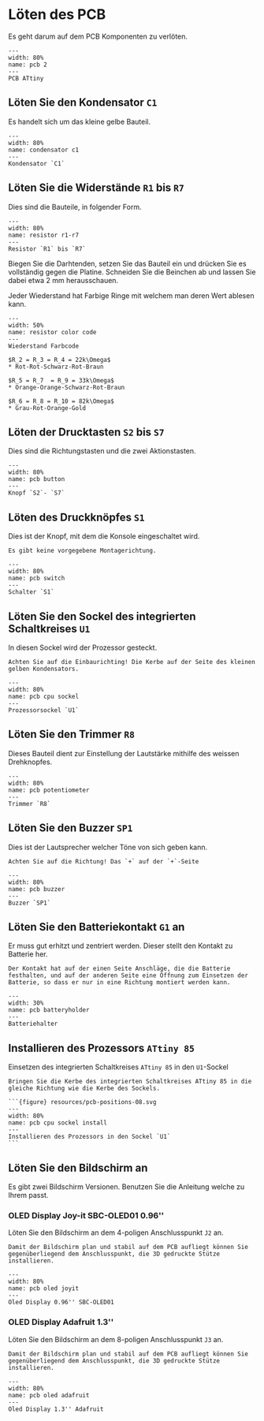 # Löten des PCB

Es geht darum auf dem PCB Komponenten zu verlöten.

```{figure} resources/pcb.png
---
width: 80%
name: pcb 2
---
PCB ATtiny
```

## Löten Sie den Kondensator `C1`

Es handelt sich um das kleine gelbe Bauteil.

```{figure} resources/pcb-positions-01.svg
---
width: 80%
name: condensator c1
---
Kondensator `C1`
```

## Löten Sie die Widerstände `R1` bis `R7`

Dies sind die Bauteile, in folgender Form.

```{figure} resources/pcb-positions-02.svg
---
width: 80%
name: resistor r1-r7
---
Resistor `R1` bis `R7`
```

Biegen Sie die Darhtenden, setzen Sie das Bauteil ein und drücken Sie es vollständig gegen die Platine. Schneiden Sie die Beinchen ab und lassen Sie dabei etwa 2 mm herausschauen.

Jeder Wiederstand hat Farbige Ringe mit welchem man deren Wert ablesen kann.

```{figure} resources/resistor-color-code.svg
---
width: 50%
name: resistor color code
---
Wiederstand Farbcode
```

```{admonition} Wiederstände in unserem Fall.
$R_2 = R_3 = R_4 = 22k\Omega$
* Rot-Rot-Schwarz-Rot-Braun

$R_5 = R_7  = R_9 = 33k\Omega$
* Orange-Orange-Schwarz-Rot-Braun

$R_6 = R_8 = R_10 = 82k\Omega$
* Grau-Rot-Orange-Gold
```

## Löten der Drucktasten `S2` bis `S7`

Dies sind die Richtungstasten und die zwei Aktionstasten.

```{figure} resources/pcb-positions-03.svg
---
width: 80%
name: pcb button
---
Knopf `S2`- `S7`
```

## Löten des Druckknöpfes `S1`

Dies ist der Knopf, mit dem die Konsole eingeschaltet wird.

```{note}
Es gibt keine vorgegebene Montagerichtung.
```

```{figure} resources/pcb-positions-04.svg
---
width: 80%
name: pcb switch
---
Schalter `S1`
```

## Löten Sie den Sockel des integrierten Schaltkreises `U1`

In diesen Sockel wird der Prozessor gesteckt.

```{important}
Achten Sie auf die Einbaurichting! Die Kerbe auf der Seite des kleinen gelben Kondensators.
```

```{figure} resources/pcb-positions-05.svg
---
width: 80%
name: pcb cpu sockel
---
Prozessorsockel `U1`
```

## Löten Sie den Trimmer `R8`

Dieses Bauteil dient zur Einstellung der Lautstärke mithilfe des weissen Drehknopfes.

```{figure} resources/pcb-positions-06.svg
---
width: 80%
name: pcb potentiometer
---
Trimmer `R8`
```

## Löten Sie den Buzzer `SP1`

Dies ist der Lautsprecher welcher Töne von sich geben kann.

```{important}
Achten Sie auf die Richtung! Das `+` auf der `+`-Seite
```

```{figure} resources/pcb-positions-07.svg
---
width: 80%
name: pcb buzzer
---
Buzzer `SP1`
```

## Löten Sie den Batteriekontakt `G1` an

Er muss gut erhitzt und zentriert werden. Dieser stellt den Kontakt zu Batterie her.

```{important}
Der Kontakt hat auf der einen Seite Anschläge, die die Batterie festhalten, und auf der anderen Seite eine Öffnung zum Einsetzen der Batterie, so dass er nur in eine Richtung montiert werden kann.
```

```{figure} resources/pcb-batteryholder.jpeg
---
width: 30%
name: pcb batteryholder
---
Batteriehalter
```

## Installieren des Prozessors `ATtiny 85`

Einsetzen des integrierten Schaltkreises `ATtiny 85` in den `U1`-Sockel

````{important}
Bringen Sie die Kerbe des integrierten Schaltkreises ATtiny 85 in die gleiche Richtung wie die Kerbe des Sockels.

```{figure} resources/pcb-positions-08.svg
---
width: 80%
name: pcb cpu sockel install
---
Installieren des Prozessors in den Sockel `U1`
```
````

## Löten Sie den Bildschirm an

Es gibt zwei Bildschirm Versionen. Benutzen Sie die Anleitung welche zu Ihrem passt.

### OLED Display Joy-it SBC-OLED01 0.96''

Löten Sie den Bildschirm an dem 4-poligen Anschlusspunkt `J2` an.

```{important}
Damit der Bildschirm plan und stabil auf dem PCB aufliegt können Sie gegenüberliegend dem Anschlusspunkt, die 3D gedruckte Stütze installieren.
```

```{figure} resources/pcb-positions-09.svg
---
width: 80%
name: pcb oled joyit
---
Oled Display 0.96'' SBC-OLED01
```

### OLED Display Adafruit 1.3''

Löten Sie den Bildschirm an dem 8-poligen Anschlusspunkt `J3` an.

```{important}
Damit der Bildschirm plan und stabil auf dem PCB aufliegt können Sie gegenüberliegend dem Anschlusspunkt, die 3D gedruckte Stütze installieren.
```

```{figure} resources/pcb-positions-09-1.svg
---
width: 80%
name: pcb oled adafruit
---
Oled Display 1.3'' Adafruit
```